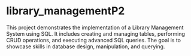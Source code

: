 # library_managementP2
This project demonstrates the implementation of a Library Management System using SQL. It includes creating and managing tables, performing CRUD operations, and executing advanced SQL queries. The goal is to showcase skills in database design, manipulation, and querying.
